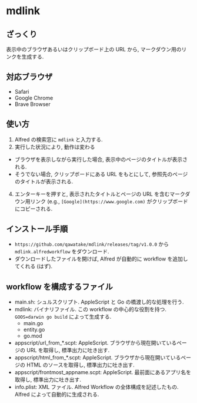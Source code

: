 # mdlink

## ざっくり
表示中のブラウザあるいはクリップボード上の URL から, マークダウン用のリンクを生成する.

## 対応ブラウザ
- Safari
- Google Chrome
- Brave Browser

## 使い方
1. Alfred の検索窓に `mdlink` と入力する.
2. 実行した状況により, 動作は変わる
  - ブラウザを表示しながら実行した場合, 表示中のページのタイトルが表示される.
  - そうでない場合, クリップボードにある URL をもとにして, 参照先のページのタイトルが表示される.
4. エンターキーを押すと, 表示されたタイトルとページの URL を含むマークダウン用リンク (e.g., `[Google](https://www.google.com)` がクリップボードにコピーされる.

## インストール手順
- `https://github.com/qawatake/mdlink/releases/tag/v1.0.0` から `mdlink.alfredworkflow` をダウンロード.
- ダウンロードしたファイルを開けば, Alfred が自動的に workflow を追加してくれる (はず).

## workflow を構成するファイル
- main.sh: シュルスクリプト. AppleScript と Go の橋渡し的な処理を行う.
- mdlink: バイナリファイル. この workflow の中心的な役割を持つ. `GOOS=darwin go build` によって生成する.
  - main.go
  - entity.go
  - go.mod
- appscript/url_from_*.scpt: AppleScript. ブラウザから現在開いているページの URL を取得し, 標準出力に吐き出す.
- appscript/html_from_*.scpt: AppleScript. ブラウザから現在開いているページの HTML のソースを取得し, 標準出力に吐き出す.
- appscript/frontmost_appname.scpt: AppleScript. 最前面にあるアプリ名を取得し, 標準出力に吐き出す.
- info.plist: XML ファイル. Alfred Workflow の全体構成を記述したもの. Alfred によって自動的に生成される.